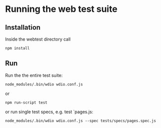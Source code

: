 # Running the web test suite

## Installation

Inside the webtest directory call

```shell
npm install
```

## Run

Run the the entire test suite:

```shell
node_modules/.bin/wdio wdio.conf.js
```
or 

```shell
npm run-script test
```

or run single test specs, e.g. test `pages.js:

```shell
node_modules/.bin/wdio wdio.conf.js --spec tests/specs/pages.spec.js
```
